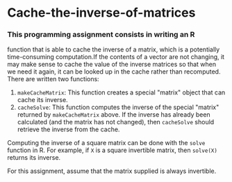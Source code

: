 # Cache-the-inverse-of-matrices
### This programming assignment consists in writing an R
function that is able to cache the inverse of a matrix, which is a potentially 
time-consuming computation.If the contents of a vector are not changing, 
it may make sense to cache the value of the inverse matrices so that when we need 
it again, it can be looked up in the cache rather than recomputed. 
There are written two functions: 

1.  `makeCacheMatrix`: This function creates a special "matrix" object
    that can cache its inverse.
2.  `cacheSolve`: This function computes the inverse of the special
 "matrix" returned by `makeCacheMatrix` above. If the inverse has
 already been calculated (and the matrix has not changed), then
    `cacheSolve` should retrieve the inverse from the cache. 

Computing the inverse of a square matrix can be done with the `solve`
function in R. For example, if `X` is a square invertible matrix, then
`solve(X)` returns its inverse. 

For this assignment, assume that the matrix supplied is always 
invertible.

